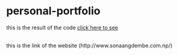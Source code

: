 # personal-portfolio

this is the result of the code
[click here to see](https://s1o2n3a4.github.io/personal-portfolio/)

<br>
this is the link of the website
(http://www.sonaangdembe.com.np/)

